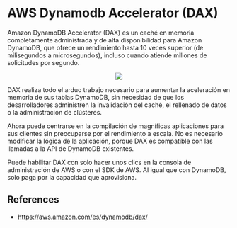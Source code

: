 # AWS Dynamodb Accelerator (DAX)

Amazon DynamoDB Accelerator (DAX) es un caché en memoria completamente administrada y de alta disponibilidad para Amazon DynamoDB, que ofrece un rendimiento hasta 10 veces superior (de milisegundos a microsegundos), incluso cuando atiende millones de solicitudes por segundo.

<p align="center">
  <img src="https://github.com/dimasx010/knowledge/assets/105082657/7a32088b-ccc7-4b9b-9b80-db496c12591a">
</p>

DAX realiza todo el arduo trabajo necesario para aumentar la aceleración en memoria de sus tablas DynamoDB, sin necesidad de que los desarrolladores administren la invalidación del caché, el rellenado de datos o la administración de clústeres.

Ahora puede centrarse en la compilación de magníficas aplicaciones para sus clientes sin preocuparse por el rendimiento a escala. No es necesario modificar la lógica de la aplicación, porque DAX es compatible con las llamadas a la API de DynamoDB existentes.

Puede habilitar DAX con solo hacer unos clics en la consola de administración de AWS o con el SDK de AWS. Al igual que con DynamoDB, solo paga por la capacidad que aprovisiona.

## References
- https://aws.amazon.com/es/dynamodb/dax/
